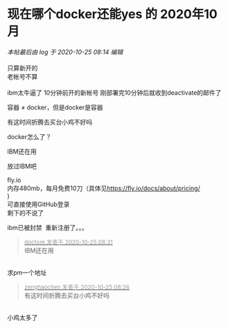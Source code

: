 # 现在哪个docker还能yes 的 2020年10月


<i class="pstatus"> 本帖最后由 log 于 2020-10-25 08:14 编辑 </i><br />
<br />
只算新开的<br />
老帐号不算<br />
<br />
ibm太牛逼了 10分钟前开的新帐号 刚部署完10分钟后就收到deactivate的邮件了

容器 ≠ docker，但是docker是容器

有这时间折腾去买台小鸡不好吗<img src="static/image/smiley/default/lol.gif" smilieid="12" border="0" alt="" /><img src="static/image/smiley/default/lol.gif" smilieid="12" border="0" alt="" /><img id="aimg_jt9l1" onclick="zoom(this, this.src, 0, 0, 0)" class="zoom" src="https://cdn.jsdelivr.net/gh/hishis/forum-master/public/images/patch.gif" onmouseover="img_onmouseoverfunc(this)" onload="thumbImg(this)" border="0" alt="" />

docker怎么了？

IBM还在用

放过IBM吧

fly.io<br />
内存480mb，每月免费10刀（具体见<a href="https://fly.io/docs/about/pricing/" target="_blank">https://fly.io/docs/about/pricing/<br />
</a>)<br />
可直接使用GitHub登录<br />
剩下的不说了<img src="static/image/smiley/default/lol.gif" smilieid="12" border="0" alt="" /><img id="aimg_lSWZS" onclick="zoom(this, this.src, 0, 0, 0)" class="zoom" src="https://cdn.jsdelivr.net/gh/hishis/forum-master/public/images/patch.gif" onmouseover="img_onmouseoverfunc(this)" onload="thumbImg(this)" border="0" alt="" />

ibm已被封禁&nbsp;&nbsp;重新注册了。。。

<div class="quote"><blockquote><font size="2"><a href="https://www.hostloc.com/forum.php?mod=redirect&amp;goto=findpost&amp;pid=9348615&amp;ptid=758171" target="_blank"><font color="#999999">doctore 发表于 2020-10-25 08:31</font></a></font><br />
IBM还在用</blockquote></div><br />
求pm一个地址

<div class="quote"><blockquote><font size="2"><a href="https://www.hostloc.com/forum.php?mod=redirect&amp;goto=findpost&amp;pid=9348606&amp;ptid=758171" target="_blank"><font color="#999999">zenghaochen 发表于 2020-10-25 08:26</font></a></font><br />
有这时间折腾去买台小鸡不好吗</blockquote></div><br />
小鸡太多了 <img src="static/image/smiley/default/lol.gif" smilieid="12" border="0" alt="" />
